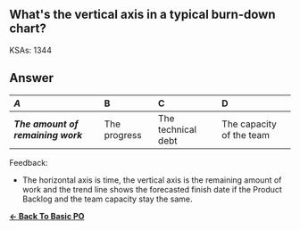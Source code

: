 ## What's the vertical axis in a typical burn-down chart?

KSAs: 1344

## Answer
| ***A*** | B | C | D |
| :--- | :--- | :--- | :--- |
| ***The amount of remaining work*** | The progress | The technical debt | The capacity of the team |


Feedback:

- The horizontal axis is time, the vertical axis is the remaining amount of work and the trend line shows the forecasted finish date if the Product Backlog and the team capacity stay the same.

[**<- Back To Basic PO**](../../../Basic_PO.md)

